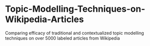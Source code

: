 # Topic-Modelling-Techniques-on-Wikipedia-Articles
Comparing efficacy of traditional and contextualized topic modelling techniques on over 5000 labeled articles from Wikipedia
